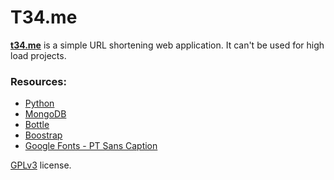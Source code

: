 T34.me
======

**[t34.me](http://t34.me/)** is a simple URL shortening web application. It can't be used for high load projects.

### Resources:

* [Python](http://python.org/)
* [MongoDB](http://www.mongodb.org/)
* [Bottle](http://bottlepy.org/)
* [Boostrap](http://twitter.github.io/bootstrap/)
* [Google Fonts - PT Sans Caption](http://www.google.com/fonts/#ChoosePlace:select/Collection:PT+Sans+Caption)

[GPLv3](http://www.gnu.org/licenses/gpl.html) license.
